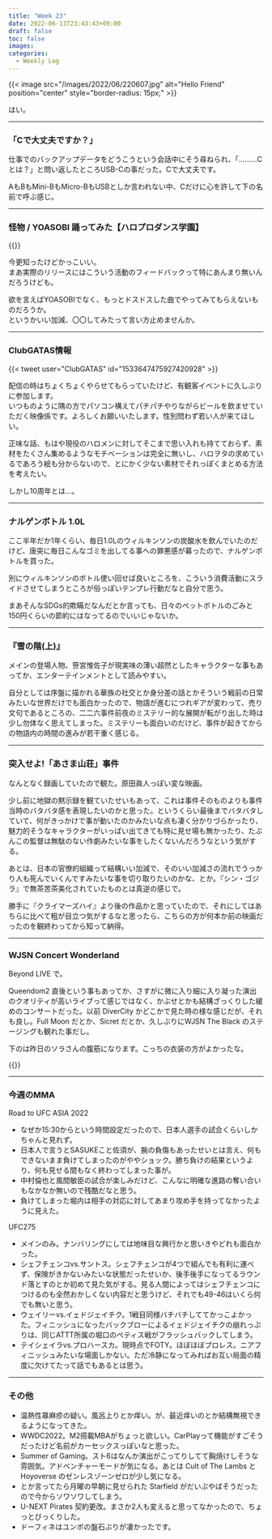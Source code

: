 ```yaml
---
title: "Week 23"
date: 2022-06-13T23:43:43+09:00
draft: false
toc: false
images:
categories:
  - Weekly Log
---
```


{{< image src="/images/2022/06/220607.jpg" alt="Hello Friend" position="center" style="border-radius: 15px;" >}}

はい。

---

### 「Cで大丈夫ですか？」

仕事でのバックアップデータをどうこうという会話中にそう尋ねられ、「………Cとは？」と問い返したところUSB-Cの事だった。Cで大丈夫です。

AもBもMini-BもMicro-BもUSBとしか言われない中、Cだけに心を許して下の名前で呼ぶ感じ。

---

### 怪物 / YOASOBI 踊ってみた【ハロプロダンス学園】

{{<youtube sU8Q9MzG84k>}}

今更知ったけどかっこいい。  
まあ実際のリリースにはこういう活動のフィードバックって特にあんまり無いんだろうけども。

欲を言えばYOASOBIでなく、もっとドスドスした曲でやってみてもらえないものだろうか。  
というかいい加減、〇〇してみたって言い方止めませんか。

---

### ClubGATAS情報

{{< tweet user="ClubGATAS" id="1533647475927420928" >}}

配信の時はちょくちょくやらせてもらっていたけど、有観客イベントに久しぶりに参加します。  
いつものように隅の方でパソコン構えてパチパチやりながらビールを飲ませていただく映像係です。よろしくお願いいたします。性別問わず若い人が来てほしい。

正味な話、もはや現役のハロメンに対してそこまで思い入れも持てておらず、素材をたくさん集めるようなモチベーションは完全に無いし、ハロヲタの求めているであろう絵も分からないので、とにかく少ない素材でそれっぽくまとめる方法を考えたい。 

しかし10周年とは…。

---

### ナルゲンボトル 1.0L

ここ半年だか1年くらい、毎日1.0Lのウィルキンソンの炭酸水を飲んでいたのだけど、唐突に毎日こんなゴミを出してる事への罪悪感が募ったので、ナルゲンボトルを買った。

別にウィルキンソンのボトル使い回せば良いところを、こういう消費活動にスライドさせてしまうところが俗っぽいテンプレ行動だなと自分で思う。

まあそんなSDGs的欺瞞だなんだとか言っても、日々のペットボトルのごみと150円くらいの節約にはなってるのでいいじゃないか。

---

### 『雪の階(上)』

メインの登場人物、笹宮惟佐子が現実味の薄い超然としたキャラクターな事もあってか、エンターテインメントとして読みやすい。

自分としては序盤に描かれる華族の社交とか身分差の話とかそういう戦前の日常みたいな世界だけでも面白かったので、物語が進むにつれギアが変わって、売り文句であるところの、二二六事件前夜のミステリー的な展開が転がり出した時は少し勿体なく思えてしまった。ミステリーも面白いのだけど、事件が起きてからの物語内の時間の進みが若干重く感じる。

---

### 突入せよ!「あさま山荘」事件

なんとなく録画していたので観た。原田眞人っぽい変な映画。

少し前に地獄の黙示録を観ていたせいもあって、これは事件そのものよりも事件当時のバタバタ感を表現したいのかと思った。というくらい最後までバタバタしていて、何がきっかけで事が動いたのかみたいな点も凄く分かりづらかったり、魅力的そうなキャラクターがいっぱい出てきても特に見せ場も無かったり、たぶんこの監督は無駄のない作劇みたいな事をしたくないんだろうなという気がする。

あとは、日本の官僚的組織って結構いい加減で、そのいい加減さの流れでうっかり人も死んでいくんですみたいな事を切り取りたいのかな、とか。『シン・ゴジラ』で無茶苦茶美化されていたものとは真逆の感じで。

勝手に『クライマーズハイ』より後の作品かと思っていたので、それにしてはあちらに比べて粗が目立つ気がするなと思ったら、こちらの方が何本か前の映画だったのを観終わってから知って納得。

---

### WJSN Concert Wonderland

Beyond LIVE で。

Queendom2 直後という事もあってか、さすがに微に入り細に入り凝った演出のクオリティが高いライブって感じではなく、かぶせとかも結構ざっくりした緩めのコンサートだった。以前 DiverCity かどこかで見た時の様な感じだが、それも良し。Full Moon だとか、Sicret だとか、久しぶりにWJSN The Black のステージングも観れた事だし。

下のは昨日のソラさんの腹筋になります。こっちの衣装の方がよかったな。

{{<youtube U3LgPys0r28>}}

---

### 今週のMMA

Road to UFC ASIA 2022

- なぜか15:30からという時間設定だったので、日本人選手の試合くらいしかちゃんと見れず。
- 日本人で言うとSASUKEこと佐須が、腕の負傷もあったせいとは言え、何もできないまま負けてしまったのがややショック。勝ち負けの結果というより、何も見せる間もなく終わってしまった事が。
- 中村倫也と風間敏臣の試合が楽しみだけど、こんなに明確な進路の奪い合いもなかなか無いので残酷だなと思う。
- 負けてしまった堀内は相手の対応に対してあまり攻め手を持ってなかったように見えた。

UFC275

- メインのみ。ナンバリングにしては地味目な興行かと思いきやどれも面白かった。
- シェフチェンコvs.サントス。シェフチェンコが4つで組んでも有利に運べず、保険がきかないみたいな状態だったせいか、後手後手になってるラウンド落とすのとか初めて見た気がする。見る人間によってはシェフチェンコにつけるのも全然おかしくない内容だと思うけど、それでも49-46はいくら何でも無いと思う。
- ウェイリーvs.イェドジェイチク。1戦目同様バチバチしててかっこよかった。フィニッシュになったバックブローによるイェドジェイチクの崩れっぷりは、同じATTT所属の堀口のペティス戦がフラッシュバックしてしまう。
- テイシェイラvs.プロハースカ。現時点でFOTY。ほぼほぼプロレス。ニアフィニッシュみたいな場面しかない。ただ冷静になってみればお互い局面の精度に欠けてたって話でもあるとは思う。

---

### その他

- 温熱性蕁麻疹の疑い。風呂上りとか痒い。が、最近痒いのとか結構無視できるようになってきた。
- WWDC2022。M2搭載MBAがちょっと欲しい。CarPlayって機能がすごそうだったけど名前がカーセックスっぽいなと思った。
- Summer of Gaming。スト6はなんか演出がこってりしてて胸焼けしそうな雰囲気。アドベンチャーモードが気になる。あとは Cult of The Lambs と Hoyoverse のゼンレスゾーンゼロが少し気になる。
- とか言ってたら月曜の早朝に見せられた Starfield がだいぶやばそうだったので今からソワソワしてしまう。
- U-NEXT Pirates 契約更改。まさか2人も変えると思ってなかったので、ちょっとびっくりした。
- ドーフィネはユンボの盤石ぶりが凄かったです。